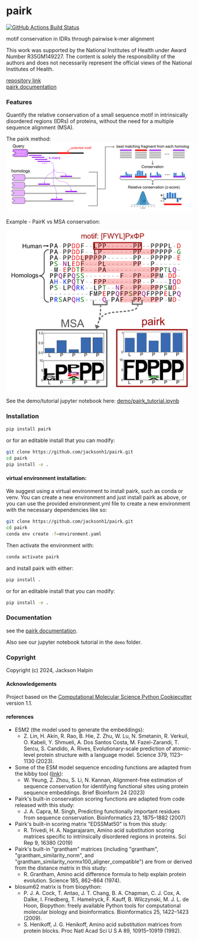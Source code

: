 pairk
==============================
[//]: # (Badges)
[![GitHub Actions Build Status](https://github.com/jacksonh1/pairk/workflows/CI/badge.svg)](https://github.com/jacksonh1/pairk/actions?query=workflow%3ACI)
<!-- [![codecov](https://codecov.io/gh/REPLACE_WITH_OWNER_ACCOUNT/pairk/branch/main/graph/badge.svg)](https://codecov.io/gh/REPLACE_WITH_OWNER_ACCOUNT/pairk/branch/main) -->


motif conservation in IDRs through pairwise k-mer alignment

This work was supported by the National Institutes of Health under Award Number R35GM149227. The content is solely the responsibility of the authors and does not necessarily represent the official views of the National Institutes of Health.

[repository link](https://github.com/jacksonh1/pairk)
<br>[pairk documentation](https://pairk.readthedocs.io/en/latest/)

### Features
Quantify the relative conservation of a small sequence motif in intrinsically disordered regions (IDRs) of proteins, without the need for a multiple sequence alignment (MSA).


The pairk method:
![pairk method](docs/images/fragpair_cartoon_v2.png)


Example - PairK vs MSA conservation:
<p align="center">
  <img src="docs/images/f1-example_MSA_problems.png" width="500">
</p>


<!-- See the demo/tutorial jupyter notebook here: [demo/pairk_tutorial.ipynb](demo/pairk_tutorial.ipynb) -->
See the demo/tutorial jupyter notebook here: [demo/pairk_tutorial.ipynb](https://github.com/jacksonh1/pairk/blob/main/demo/pairk_tutorial.ipynb)

<!-- ![PairK vs MSA conservation](docs/images/f1-example_MSA_problems.png) -->

### Installation
<!-- not yet published to pypi -->

<!-- #### Current recommended installation: -->
<!-- to ensure that you have the correct dependencies (specically the correct version of biopython), -->
<!-- we recommend installing in a conda environment with the provided environment.yml file with the following commands: -->
<!-- ```bash -->
<!-- git clone https://github.com/jacksonh1/pairk.git -->
<!-- cd pairk -->
<!-- conda env create -f=environment.yml -->
<!-- ``` -->
<!-- Then activate the environment with: -->
<!-- ```bash -->
<!-- conda activate pairk -->
<!-- ``` -->
<!-- then install pairk with: -->
<!-- ```bash -->
<!-- pip install . -->
<!-- ``` -->
<!-- or for an editable install that you can modify: -->
<!-- ```bash -->
<!-- pip install -e . -->
<!-- ``` -->

<!-- pip install pairk@git+git://github.com/jacksonh1/pairk.git -->

<!-- #### very near future installation instructions (after publication to pypi): -->

```bash
pip install pairk
```
or for an editable install that you can modify:
```bash
git clone https://github.com/jacksonh1/pairk.git
cd pairk
pip install -e .
```

#### virtual environment installation:

We suggest using a virtual environment to install pairk, such as conda or venv. 
You can create a new environment and just install pairk as above, or you can 
use the provided environment.yml file to create a new environment with the 
necessary dependencies like so:
```bash
git clone https://github.com/jacksonh1/pairk.git
cd pairk
conda env create -f=environment.yaml
```
Then activate the environment with:
```bash
conda activate pairk
```
and install pairk with either:
```bash
pip install .
```
or for an editable install that you can modify:
```bash
pip install -e .
```


### Documentation
see the [pairk documentation](https://pairk.readthedocs.io/en/latest/).

Also see our jupyter notebook tutorial in the `demo` folder.


### Copyright
Copyright (c) 2024, Jackson Halpin


#### Acknowledgements
 
Project based on the 
[Computational Molecular Science Python Cookiecutter](https://github.com/molssi/cookiecutter-cms) version 1.1.


#### references

- ESM2 (the model used to generate the embeddings): 
    - Z. Lin, H. Akin, R. Rao, B. Hie, Z. Zhu, W. Lu, N. Smetanin, R. Verkuil, O. Kabeli, Y. Shmueli, A. Dos Santos Costa, M. Fazel-Zarandi, T. Sercu, S. Candido, A. Rives, Evolutionary-scale prediction of atomic-level protein structure with a language model. Science 379, 1123–1130 (2023).
- Some of the ESM model sequence encoding functions are adapted from the kibby tool ([link](https://github.com/esbgkannan/kibby)): 
    - W. Yeung, Z. Zhou, S. Li, N. Kannan, Alignment-free estimation of sequence conservation for identifying functional sites using protein sequence embeddings. Brief Bioinform 24 (2023)
- Pairk's built-in conservation scoring functions are adapted from code released with this study: 
    - J. A. Capra, M. Singh, Predicting functionally important residues from sequence conservation. Bioinformatics 23, 1875–1882 (2007)
- Pairk's built-in scoring matrix "EDSSMat50" is from this study: 
    - R. Trivedi, H. A. Nagarajaram, Amino acid substitution scoring matrices specific to intrinsically disordered regions in proteins. Sci Rep 9, 16380 (2019)
- Pairk's built-in "grantham" matrices (including "grantham", "grantham_similarity_norm", and "grantham_similarity_normx100_aligner_compatible") are from or derived from the distance matrix in this study: 
    - R. Grantham, Amino acid difference formula to help explain protein evolution. Science 185, 862–864 (1974).
- blosum62 matrix is from biopython:
    - P. J. A. Cock, T. Antao, J. T. Chang, B. A. Chapman, C. J. Cox, A. Dalke, I. Friedberg, T. Hamelryck, F. Kauff, B. Wilczynski, M. J. L. de Hoon, Biopython: freely available Python tools for computational molecular biology and bioinformatics. Bioinformatics 25, 1422–1423 (2009).
    - S. Henikoff, J. G. Henikoff, Amino acid substitution matrices from protein blocks. Proc Natl Acad Sci U S A 89, 10915–10919 (1992).


